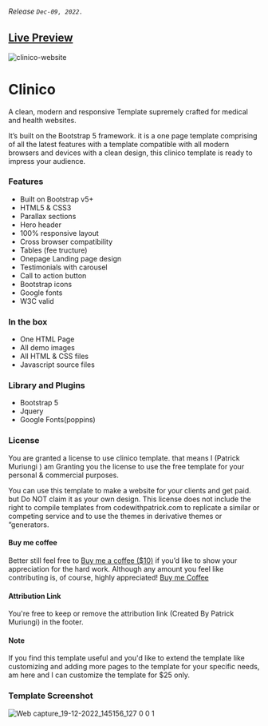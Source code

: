 ###### Release ```Dec-09, 2022.```

## [Live Preview](https://muriungipatrick.github.io/clinico)

 
![clinico-website](https://user-images.githubusercontent.com/11283502/208450298-ec64ffab-8061-46cd-8705-f8c241ca8f36.png)



# Clinico
 A clean, modern and responsive Template supremely crafted for medical and health websites.

It’s built on the Bootstrap 5 framework. it is a one page template comprising of all the latest features with a template compatible with all modern browsers and devices with a clean design, this clinico template is ready to impress your audience.

### Features

- Built on Bootstrap v5+
- HTML5 & CSS3
- Parallax sections
- Hero header
- 100% responsive layout
- Cross browser compatibility
- Tables (fee tructure)
- Onepage Landing page design
- Testimonials with carousel
- Call to action button
- Bootstrap icons
- Google fonts
- W3C valid


### In the box

- One HTML Page
- All demo images
- All HTML & CSS files
- Javascript source files


### Library and Plugins

- Bootstrap 5
- Jquery
- Google Fonts(poppins)


### License

You are granted a license to use clinico template. that means I (Patrick Muriungi ) am Granting you the license to use the free template for your personal & commercial purposes.

You can use this template to make a website for your clients and get paid. but Do NOT claim it as your own design. This license does not include the right to compile templates from codewithpatrick.com to replicate a similar or competing service and to use the themes in derivative themes or “generators.

#### Buy me coffee

Better still feel free to [Buy me a coffee ($10)](https://www.buymeacoffee.com/muriungipatrick) if you’d like to show your appreciation for the hard work. Although any amount you feel like contributing is, of course, highly appreciated! 
[Buy me Coffee](https://www.buymeacoffee.com/muriungipatrick)

#### Attribution Link
You're free to keep or remove the attribution link (Created By Patrick Muriungi) in the footer.

#### Note
If you find this template useful and you'd like to extend the template like customizing and adding more pages to the template for your specific needs, am here and I can customize the template for $25 only.

### Template Screenshot 

![Web capture_19-12-2022_145156_127 0 0 1](https://user-images.githubusercontent.com/11283502/208451282-f941e5bc-0bee-4846-9096-958a23a03405.jpeg)





